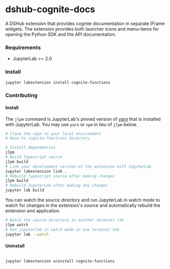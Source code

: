 # dshub-cognite-docs

A DSHub extension that provides cognite documentation in separate IFrame widgets.
The extension provides both launcher icons and menu-items for opening the Python SDK 
and the API documentation.



### Requirements

* JupyterLab >= 2.0

### Install

```bash
jupyter labextension install cognite-functions
```

### Contributing

#### Install

The `jlpm` command is JupyterLab's pinned version of
[yarn](https://yarnpkg.com/) that is installed with JupyterLab. You may use
`yarn` or `npm` in lieu of `jlpm` below.

```bash
# Clone the repo to your local environment
# Move to cognite-functions directory

# Install dependencies
jlpm
# Build Typescript source
jlpm build
# Link your development version of the extension with JupyterLab
jupyter labextension link .
# Rebuild Typescript source after making changes
jlpm build
# Rebuild JupyterLab after making any changes
jupyter lab build
```

You can watch the source directory and run JupyterLab in watch mode to watch for changes in the extension's source and automatically rebuild the extension and application.

```bash
# Watch the source directory in another terminal tab
jlpm watch
# Run jupyterlab in watch mode in one terminal tab
jupyter lab --watch
```

#### Uninstall

```bash

jupyter labextension uninstall cognite-functions
```
